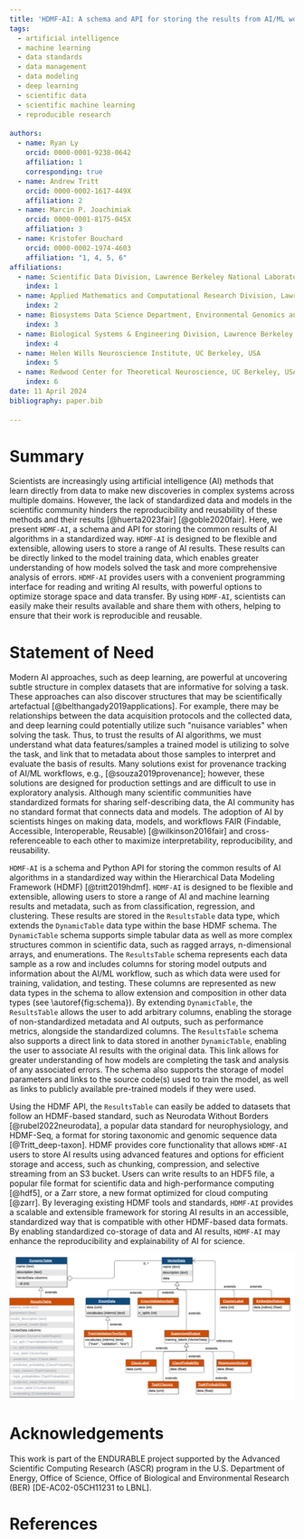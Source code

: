 ```yaml
---
title: 'HDMF-AI: A schema and API for storing the results from AI/ML workflows'
tags:
  - artificial intelligence
  - machine learning
  - data standards
  - data management
  - data modeling
  - deep learning
  - scientific data
  - scientific machine learning
  - reproducible research

authors:
  - name: Ryan Ly
    orcid: 0000-0001-9238-0642
    affiliation: 1
    corresponding: true
  - name: Andrew Tritt
    orcid: 0000-0002-1617-449X
    affiliation: 2
  - name: Marcin P. Joachimiak
    orcid: 0000-0001-8175-045X
    affiliation: 3
  - name: Kristofer Bouchard
    orcid: 0000-0002-1974-4603
    affiliation: "1, 4, 5, 6"
affiliations:
  - name: Scientific Data Division, Lawrence Berkeley National Laboratory, USA
    index: 1
  - name: Applied Mathematics and Computational Research Division, Lawrence Berkeley National Laboratory, USA
    index: 2
  - name: Biosystems Data Science Department, Environmental Genomics and Systems Biology Division, Lawrence Berkeley National Laboratory, USA
    index: 3
  - name: Biological Systems & Engineering Division, Lawrence Berkeley National Laboratory, USA
    index: 4
  - name: Helen Wills Neuroscience Institute, UC Berkeley, USA
    index: 5
  - name: Redwood Center for Theoretical Neuroscience, UC Berkeley, USA
    index: 6
date: 11 April 2024
bibliography: paper.bib

---
```


# Summary

Scientists are increasingly using artificial intelligence (AI) methods that learn directly from data to make new discoveries in complex systems across multiple domains. However, the lack of standardized data and models in the scientific community hinders the reproducibility and reusability of these methods and their results [@huerta2023fair] [@goble2020fair]. Here, we present `HDMF-AI`, a schema and API for storing the common results of AI algorithms in a standardized way. `HDMF-AI` is designed to be flexible and extensible, allowing users to store a range of AI results. These results can be directly linked to the model training data, which enables greater understanding of how models solved the task and more comprehensive analysis of errors. `HDMF-AI` provides users with a convenient programming interface for reading and writing AI results, with powerful options to optimize storage space and data transfer. By using `HDMF-AI`, scientists can easily make their results available and share them with others, helping to ensure that their work is reproducible and reusable.

# Statement of Need

Modern AI approaches, such as deep learning, are powerful at uncovering subtle structure in complex datasets that are informative for solving a task. These approaches can also discover structures that may be scientifically artefactual [@belthangady2019applications]. For example, there may be relationships between the data acquisition protocols and the collected data, and deep learning could potentially utilize such "nuisance variables" when solving the task. Thus, to trust the results of AI algorithms, we must understand what data features/samples a trained model is utilizing to solve the task, and link that to metadata about those samples to interpret and evaluate the basis of results. Many solutions exist for provenance tracking of AI/ML workflows, e.g., [@souza2019provenance]; however, these solutions are designed for production settings and are difficult to use in exploratory analysis. Although many scientific communities have standardized formats for sharing self-describing data, the AI community has no standard format that connects data and models. The adoption of AI by scientists hinges on making data, models, and workflows FAIR (Findable, Accessible, Interoperable, Reusable) [@wilkinson2016fair] and cross-referenceable to each other to maximize interpretability, reproducibility, and reusability.

`HDMF-AI` is a schema and Python API for storing the common results of AI algorithms in a standardized way within the Hierarchical Data Modeling Framework (HDMF) [@tritt2019hdmf]. `HDMF-AI` is designed to be flexible and extensible, allowing users to store a range of AI and machine learning results and metadata, such as from classification, regression, and clustering. These results are stored in the `ResultsTable` data type, which extends the `DynamicTable` data type within the base HDMF schema. The `DynamicTable` schema supports simple tabular data as well as more complex structures common in scientific data, such as ragged arrays, n-dimensional arrays, and enumerations. The `ResultsTable` schema represents each data sample as a row and includes columns for storing model outputs and information about the AI/ML workflow, such as which data were used for training, validation, and testing. These columns are represented as new data types in the schema to allow extension and composition in other data types (see \autoref{fig:schema}). By extending `DynamicTable`, the `ResultsTable` allows the user to add arbitrary columns, enabling the storage of non-standardized metadata and AI outputs, such as performance metrics, alongside the standardized columns. The `ResultsTable` schema also supports a direct link to data stored in another `DynamicTable`, enabling the user to associate AI results with the original data. This link allows for greater understanding of how models are completing the task and analysis of any associated errors. The schema also supports the storage of model parameters and links to the source code(s) used to train the model, as well as links to publicly available pre-trained models if they were used.

Using the HDMF API, the `ResultsTable` can easily be added to datasets that follow an HDMF-based standard, such as Neurodata Without Borders [@rubel2022neurodata], a popular data standard for neurophysiology, and HDMF-Seq, a format for storing taxonomic and genomic sequence data [@Tritt_deep-taxon]. HDMF provides core functionality that allows `HDMF-AI` users to store AI results using advanced features and options for efficient storage and access, such as chunking, compression, and selective streaming from an S3 bucket. Users can write results to an HDF5 file, a popular file format for scientific data and high-performance computing [@hdf5], or a Zarr store, a new format optimized for cloud computing [@zarr]. By leveraging existing HDMF tools and standards, `HDMF-AI` provides a scalable and extensible framework for storing AI results in an accessible, standardized way that is compatible with other HDMF-based data formats. By enabling standardized co-storage of data and AI results, `HDMF-AI` may enhance the reproducibility and explainability of AI for science.

![UML diagram of the HDMF-AI schema. Data types with orange headers are introduced by HDMF-AI. Data types with blue headers are defined in HDMF. Fields colored in gray are optional.\label{fig:schema}](schema.png)

# Acknowledgements

This work is part of the ENDURABLE project supported by the Advanced Scientific Computing Research (ASCR) program in the U.S. Department of Energy, Office of Science, Office of Biological and Environmental Research (BER) [DE-AC02-05CH11231 to LBNL].

# References

